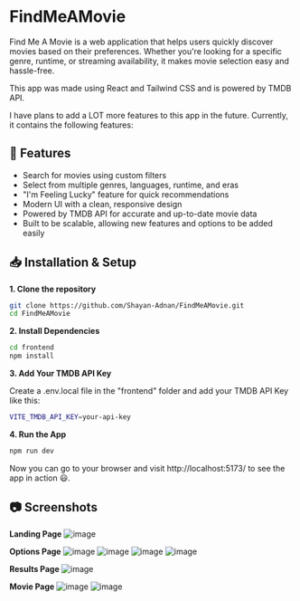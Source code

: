 # FindMeAMovie
Find Me A Movie is a web application that helps users quickly discover movies based on their preferences. Whether you're looking for a specific genre, runtime, or streaming availability, it makes movie selection easy and hassle-free.

This app was made using React and Tailwind CSS and is powered by TMDB API. 

I have plans to add a LOT more features to this app in the future. Currently, it contains the following features:

## 🚀 Features
- Search for movies using custom filters
- Select from multiple genres, languages, runtime, and eras
- "I'm Feeling Lucky" feature for quick recommendations
- Modern UI with a clean, responsive design
- Powered by TMDB API for accurate and up-to-date movie data
- Built to be scalable, allowing new features and options to be added easily

## 📥 Installation & Setup

**1. Clone the repository**
```bash
git clone https://github.com/Shayan-Adnan/FindMeAMovie.git
cd FindMeAMovie
```

**2. Install Dependencies**
```bash
cd frontend
npm install
```

**3. Add Your TMDB API Key**

Create a .env.local file in the "frontend" folder and add your TMDB API Key like this: 
```bash
VITE_TMDB_API_KEY=your-api-key
```

**4. Run the App**
```bash
npm run dev
```
Now you can go to your browser and visit http://localhost:5173/ to see the app in action 😃.

## 📷 Screenshots

**Landing Page**
![image](https://github.com/user-attachments/assets/93168cac-82d8-48b4-8509-39cd9ccca4fe)

**Options Page**
![image](https://github.com/user-attachments/assets/8411300c-038f-4a5f-80d0-77810670e24b)
![image](https://github.com/user-attachments/assets/14eac8f8-d052-40a7-b53c-d32574604fa1)
![image](https://github.com/user-attachments/assets/ddac81d5-655e-47ce-b09e-e93cebd60e39)
![image](https://github.com/user-attachments/assets/bb19877e-87c3-4f2f-add9-9f851a558798)

**Results Page**
![image](https://github.com/user-attachments/assets/40debcc3-536f-4233-bc26-e037ab3bc4e6)

**Movie Page**
![image](https://github.com/user-attachments/assets/e7f7df50-3688-48a2-a5fd-277240a4cdbf)
![image](https://github.com/user-attachments/assets/179bafe6-13a4-4447-9950-2c163b547ee8)





